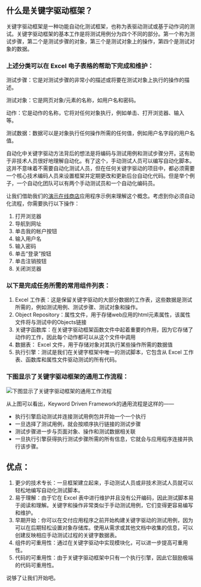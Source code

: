 ## 什么是关键字驱动框架？

关键字驱动框架是一种功能自动化测试框架，也称为表驱动测试或基于动作词的测试。关键字驱动框架的基本工作是将测试用例分为四个不同的部分。第一个称为测试步骤，第二个是测试步骤的对象，第三个是测试对象上的操作，第四个是测试对象的数据。

### 上述分类可以在 Excel 电子表格的帮助下完成和维护：

测试步骤：它是对测试步骤的非常小的描述或将要在测试对象上执行的操作的描述。

测试对象：它是网页对象/元素的名称，如用户名和密码。

动作：它是动作的名称，它将对任何对象执行，例如单击、打开浏览器、输入 等。

测试数据：数据可以是对象执行任何操作所需的任何值，例如用户名字段的用户名值。

自动化中关键字驱动方法背后的想法是将编码与测试用例和测试步骤分开。这有助于非技术人员很好地理解自动化。有了这个，手动测试人员可以编写自动化脚本。这并不意味着不需要自动化测试人员，但在任何关键字驱动的项目中，都必须需要一个核心技术编码人员来设置框架并定期更改和更新后台自动化代码。但是举个例子，一个自动化团队可以有两个手动测试员和一个自动化编码员。

让我们借助我们的[演示在线商店](https://shop.demoqa.com/)应用程序示例来理解这个概念。考虑到你必须自动化流程，你需要执行以下操作：

1.  打开浏览器
2.  导航到网址
3.  单击我的帐户按钮
4.  输入用户名
5.  输入密码
6.  单击“登录”按钮
7.  单击注销按钮
8.  关闭浏览器

### 以下是完成任务所需的常用组件列表：

1.  Excel 工作表：这是保留关键字驱动的大部分数据的工作表，这些数据是测试所需的，例如测试用例、测试步骤、测试对象和操作。
2.  Object Repository：属性文件，用于存储web应用的html元素属性，该属性文件将与测试中的Objects链接
3.  关键字函数库：在关键字驱动框架函数文件中起着重要的作用，因为它存储了动作的工作，因此每个动作都可以从这个文件中调用
4.  数据表： Excel 文件，用于存储对象对其执行某些操作所需的数据值
5.  执行引擎：测试是我们在关键字框架中唯一的测试脚本，它包含从 Excel 工作表、函数库和属性文件驱动测试的所有代码。

### 下图显示了关键字驱动框架的通用工作流程：

![下图显示了关键字驱动框架的通用工作流程](https://www.toolsqa.com/gallery/selnium%20webdriver/1.The%20below%20image%20shows%20the%20generic%20work-flow%20of%20Keyword%20Driven%20Framework.png)

从上图可以看出，Keyword Driven Framework的通用流程是这样的——

-   执行引擎启动测试并连接测试用例包并开始一个一个执行
-   一旦选择了测试用例，就会按顺序执行链接的测试步骤
-   测试步骤进一步与页面对象、操作和测试数据相关联
-   一旦执行引擎获得执行测试步骤所需的所有信息，它就会与应用程序连接并执行该步骤。

## 优点：

1.  更少的技术专长：一旦框架建立起来，手动测试人员或非技术测试人员就可以轻松地编写自动化测试脚本。
2.  易于理解：由于它在 Excel 表中进行维护并且没有公开编码，因此测试脚本易于阅读和理解。关键字和操作非常类似于手动测试用例，它们变得更容易编写和维护。
3.  早期开始：你可以在交付应用程序之前开始构建关键字驱动的测试用例，因为可以在后期轻松设置对象存储库。使用从需求或其他文档中收集的信息，可以创建反映相应手动测试过程的关键字数据表。
4.  组件的可重用性：通过在关键字驱动中实现模块化，可以进一步提高可重用性。
5.  代码的可重用性：由于关键字驱动框架中只有一个执行引擎，因此它鼓励极端的代码可重用性。

说够了让我们开始吧。